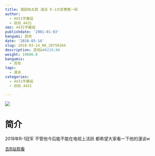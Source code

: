```yaml
---
title: 濱田祐太郎 漫谈 R-1大奖赛第一轮
author:
  - 4431字幕组
  - 叔叔_4431
zmz: 4431字幕组
publishdate: '2001-01-03'
bangumi: 其他
date: '2018-03-14'
slug: 2018-03-14_NA_20750264
description: 其他&#8226;NA
weight: 19686.0
bangumis:
  - 其他
tags:
  - 漫谈
categories:
  - 4431字幕组
  - 叔叔_4431

---
```

![](https://i.imgur.com/uFDWNbW.png)
# 简介  
2018年R-1冠军
不管他今后能不能在电视上活跃
都希望大家看一下他的漫谈w  

[去B站观看](https://www.bilibili.com/video/av20750264/)
 
